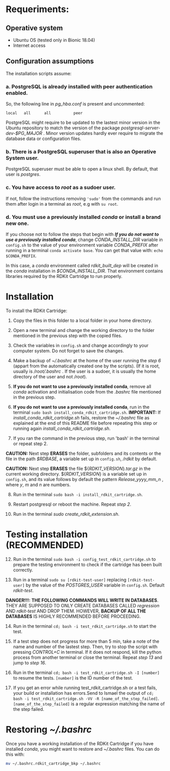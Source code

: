 # Requeriments:

## Operative system
- Ubuntu OS (tested only in Bionic 18.04)
- Internet access

## Configuration assumptions
The installation scripts assume:
### a. PostgreSQL is already installed with peer authentication enabled. 
So, the following line in *pg_hba.conf* is present and uncommented:

    local	all      all          peer

PostgreSQL might require to be updated to the lastest minor version in the Ubuntu repository to match the version of the package *postgresql-server-dev-$PG_MAJOR* . Minor version updates hardly ever require to migrate the database data or configuration files.

### b. There is a PostgreSQL superuser that is also an Operative System user.
PostgreSQL superuser must be able to open a linux shell. 
By default, that user is *postgres*.

### c. You have access to *root* as a sudoer user. 
If not, follow the instructions removing `'sudo'` from the commands and run them after login in a terminal as *root*, e.g with `su root`.

### d. You must use a previously installed *conda* or install a brand new one.
If you choose not to follow the steps that begin with ***If you do not want to use a previously installed conda***, change *CONDA_INSTALL_DIR* variable in `config.sh` to the value of your environment variable *CONDA_PREFIX* after running in a terminal `conda activate base`.
You can get that value with: `echo $CONDA_PREFIX`.

In this case, a *conda* environment called *rdkit_built_dep* will be created in the *conda* installation in *$CONDA_INSTALL_DIR*. That environment contains libraries required by the RDKit Cartridge to run properly.

# Installation
To install the RDKit Cartridge:

 1. Copy the files in this folder to a local folder in your home directory.

 2. Open a new terminal and change the working directory to the folder mentioned in the previous step with the copied files.

 3. Check the variables in `config.sh` and change accordingly to your computer system. Do not forget to save the changes.

 4. Make a backup of *~/.bashrc* at the home of the user running the *step 6* (appart from the automatically created one by the scripts). (If it is root, usually is */root/.bashrc* . If the user is a sudoer, it is usually the home directory of the user and not */root*).

 5. **If you do not want to use a previously installed conda**, remove all *conda* activation and initialisation code from the *.bashrc* file mentioned in the previous step.

 6. **If you do not want to use a previously installed conda**, run in the terminal `sudo bash install_conda_rdkit_cartridge.sh`.
    **IMPORTANT:** If *install_conda_rdkit_cartridge.sh* fails, restore the *~/.bashrc* file as explained at the end of this README file before repeating this step or running again *install_conda_rdkit_cartridge.sh*.
 
 7. If you ran the command in the previous step, run 'bash' in the terminal or repeat step 2.

**CAUTION:** Next step **ERASES** the folder, subfolders and its contents or the file in the path *$RDBASE*, a variable set up in `config.sh`, */rdkit* by default.

**CAUTION:** Next step **ERASES** the file ${*RDKIT_VERSION*}*.tar.gz* in the current working directory. ${*RDKIT_VERSION*} is a variable set up in `config.sh`, and its value follows by default the pattern  *Release_yyyy_mm_n* , where *y*, *m* and *n* are numbers.

 8. Run in the terminal `sudo bash -i install_rdkit_cartridge.sh`.

 9. Restart postgresql or reboot the machine. Repeat *step 2*.

10. Run in the terminal *sudo create_rdkit_extension.sh*.

# Testing installation (RECOMMENDED)

12. Run in the terminal `sudo bash -i config_test_rdkit_cartridge.sh` to prepare the testing environment to check if the cartridge has been built correctly.

13. Run in a terminal `sudo su [rdkit-test-user]` replacing `[rdkit-test-user]` by the value of the *POSTGRES_USER* variable in `config.sh`. Default *rdkit-test*.

**DANGER!!!:** **THE FOLLOWING COMMANDS WILL WRITE IN DATABASES**. THEY ARE SUPPOSED TO ONLY CREATE DATABASES CALLED *regression* AND *rdkit-test* AND DROP THEM. HOWEVER, **BACKUP OF ALL THE DATABASES** IS HIGHLY RECOMMENDED BEFORE PROCEEDING.

14. Run in the terminal `cd; bash -i test_rdkit_cartridge.sh` to start the test.

15. If a test step does not progress for more than 5 min, take a note of the name and number of the lastest step. 
    Then, try to stop the script with pressing *CONTROL+C* in terminal. 
    If it does not respond, kill the python process from another terminal or close the terminal. 
    Repeat *step 13* and jump to *step 16*.

16. Run in the terminal `cd; bash -i test_rdkit_cartridge.sh -I [number]` to resume the tests. `[number]` is the ID number of the test.

17. If you get an error while running test_rdkit_cartridge.sh or a test fails, your build or installation has errors.Send to Ismael the output of `cd; bash -i test_rdkit_cartridge.sh -VV -R [name_of_the_step_failed]`.  `[name_of_the_step_failed]` is a regular expression matching the name of the step failed.

# Restoring *~/.bashrc*
Once you have a working installation of the RDKit Cartridge if you have installed *conda*, you might want to restore and *~/.bashrc* files.
You can do this with:
```bash
mv ~/.bashrc.rdkit_cartridge_bkp ~/.bashrc
```

